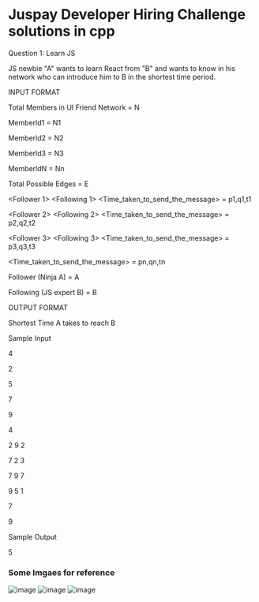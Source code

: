 <h1>Juspay Developer Hiring Challenge solutions in cpp</h1>

Question 1: Learn JS

JS newbie "A" wants to learn React from "B" and wants to know in his
network who can introduce him to B in the shortest time period.

INPUT FORMAT

Total Members in UI Friend Network = N

Memberld1 = N1

Memberld2 = N2

Memberld3 = N3

MemberldN = Nn

Total Possible Edges = E

<Follower 1> <Following 1> <Time_taken_to_send_the_message> = p1,q1,t1

<Follower 2> <Following 2> <Time_taken_to_send_the_message> = p2,q2,t2

<Follower 3> <Following 3> <Time_taken_to_send_the_message> = p3,q3,t3

<Follower N> <Following N> <Time_taken_to_send_the_message> = pn,qn,tn

Follower (Ninja A) = A

Following (JS expert B) = B

OUTPUT FORMAT

Shortest Time A takes to reach B

Sample Input

4

2

5

7

9

4

2 9 2

7 2 3

7 9 7

9 5 1

7

9

Sample Output

5



<h3>Some Imgaes for reference</h3>


![image](https://github.com/anshuKumar99/Juspay_Developer_Hiring_Challenge/assets/148548385/226a1182-9e40-423f-b7da-45c27f418021)
![image](https://github.com/anshuKumar99/Juspay_Developer_Hiring_Challenge/assets/148548385/979b28a2-cf53-48cc-ba5e-0eb47c7dc237)
![image](https://github.com/anshuKumar99/Juspay_Developer_Hiring_Challenge/assets/148548385/0d83478c-3834-48e2-bc40-9006f85a0839)


